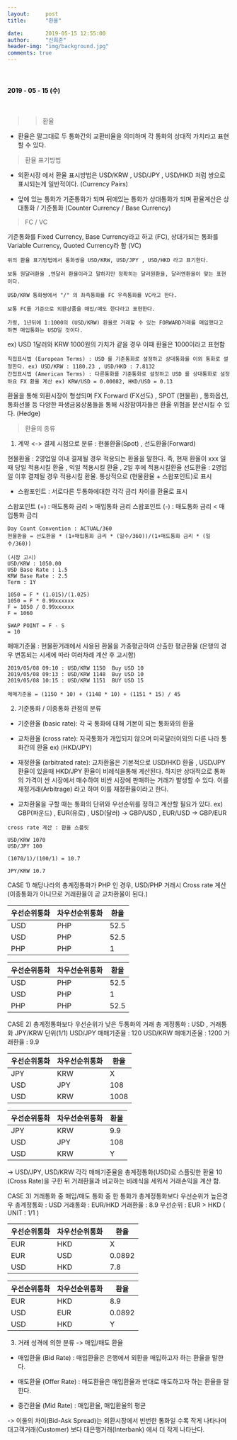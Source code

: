 ```yaml
---
layout:     post
title:      "환율"

date:       2019-05-15 12:55:00
author:     "신희준"
header-img: "img/background.jpg"
comments: true
---
```


<head>
 <meta property="og:type" content="FX">
 <meta property="og:title" content="FX">
 <meta property="og:description" content="FX">
 <meta property="og:url" content="http://shj7242.github.io/2018/08/03/FX/">

 <meta name="twitter:card" content="FX">
  <meta name="twitter:title" content="FX">
  <meta name="twitter:description" content="FX">
  <meta name="FACEBOOK:domain" content="http://shj7242.github.io/2018/08/03/FX/">
  <meta name="facebook:card" content="FX">
   <meta name="facebook:title" content="FX">
   <meta name="facebook:description" content="FX">
   <meta name="facebook:domain" content="http://shj7242.github.io/2019/08/03/FX/">


 </head>

<br>
<H4 style ="font-weight:bold; color:black;"> </H4>

<H4 style ="font-weight:bold; color : black">2019 - 05 - 15 (수)</H4>
<br>

>> 환율

* 환율은 말그대로 두 통화간의 교환비율을 의미하며 각 통화의 상대적 가치라고 표현할 수 있다.

> 환율 표기방법 

* 외환시장 에서 환율 표시방법은 USD/KRW , USD/JPY , USD/HKD 처럼 쌍으로 표시되는게 일반적이다. (Currency Pairs)

* 앞에 있는 통화가 기준통화가 되며 뒤에있는 통화가 상대통화가 되며 환율계산은  상대통화 / 기준통화 (Counter Currency / Base Currency) 

> FC / VC

기준통화를 Fixed Currency, Base Currency라고 하고 (FC), 상대가되는 통화를 Variable Currency, Quoted Currency라 함 (VC)

~~~
위의 환율 표기방법에서 통화쌍을 USD/KRW, USD/JPY , USD/HKD 라고 표기한다.

보통 원달러환율 ,엔달러 환율이라고 말하지만 정확히는 달러원환율, 달러엔환율이 맞는 표현이다.

USD/KRW 통화쌍에서 "/" 의 좌측통화를 FC 우측통화를 VC라고 한다.

보통 FC를 기준으로 외환상품을 매입/매도 한다라고 표현한다.

가령, 1년뒤에 1:1000의 (USD/KRW) 환율로 거래할 수 있는 FORWARD거래를 매입했다고 하면 매입통화는 USD일 것이다. 
~~~

ex) USD 1달러와 KRW 1000원의 가치가 같을 경우 이때 환율은 1000이라고 표현함

~~~
직접표시법 (European Terms) : USD 를 기준통화로 설정하고 상대통화를 이외 통화로 설정한다. ex) USD/KRW : 1180.23 , USD/HKD : 7.8132
간접표시법 (American Terms) : 다른통화를 기준통화로 설정하고 USD 를 상대통화로 설정하요 FX 환율 계산 ex) KRW/USD = 0.00082, HKD/USD = 0.13
~~~

환율을 통해 외환시장이 형성되며 FX Forward (FX선도) , SPOT (현물환) , 통화옵션, 통화선물 등 다양한 파생금융상품들을 통해 시장참여자들은 환율 위험을 분산시킬 수 있다. (Hedge)


> 환율의 종류


1. 계약 <-> 결제 시점으로 분류 : 현물환율(Spot) , 선도환율(Forward) 

현물환율 : 2영업일 이내 결제될 경우 적용되는 환율을 말한다. 즉, 현재 환율이 xxx 일때 당일 적용시킬 환율 , 익일 적용시킬 환율 , 2일 후에 적용시킬환율
선도환율 : 2영업일 이후 결제될 경우 적용시킬 환율. 통상적으로 (현물환율 + 스왑포인트)로 표시

* 스왑포인트 : 서로다른 두통화에대한 각각 금리 차이를 환율로 표시

스왑포인트 (+) : 매도통화 금리 > 매입통화 금리
스왑포인트 (-) : 매도통화 금리 < 매입통화 금리

~~~
Day Count Convention : ACTUAL/360
현물환율 = 선도환율 * (1+매입통화 금리 * (일수/360))/(1+매도통화 금리 * (일수/360))

(시장 고시)
USD/KRW : 1050.00
USD Base Rate : 1.5
KRW Base Rate : 2.5
Term : 1Y

1050 = F * (1.015)/(1.025)
1050 = F * 0.99xxxxxx
F = 1050 / 0.99xxxxxx
F = 1060

SWAP POINT = F - S 
= 10
~~~

매매기준율 : 현물환거래에서 사용된 환율을 가중평균하여 산출한 평균환율 (은행의 경우 변동되는 시세에 따라 여러차례 계산 후 고시함)

~~~
2019/05/08 09:10 : USD/KRW 1150  Buy USD 10
2019/05/08 09:13 : USD/KRW 1148  Buy USD 10
2019/05/08 10:15 : USD/KRW 1151  BUY USD 15

매매기준율 = (1150 * 10) + (1148 * 10) + (1151 * 15) / 45
~~~

2. 기준통화 / 이종통화 관점의 분류

* 기준환율 (basic rate): 각 국 통화에 대해 기본이 되는 통화와의 환율
* 교차환율 (cross rate): 자국통화가 개입되지 않으며 미국달러이외의 다른 나라 통화간의 환율 ex) (HKD/JPY) 
* 재정환율 (arbitrated rate): 교차환율은 기본적으로 USD/HKD 환율 , USD/JPY 환율이 있을때 HKD/JPY 환율이 비례식을통해 계산된다. 하지만 상대적으로 통화의 가격이 싼 시장에서 매수하여 비싼 시장에 판매하는 거래가 발생할 수 있다. 이를 재정거래(Arbitrage) 라고 하며 이를 재정환율이라고 한다.

* 교차환율을 구할 때는 통화의 단위와 우선순위를 정하고 계산할 필요가 있다. ex) GBP(파운드) , EUR(유로) , USD(달러) -> GBP/USD , EUR/USD -> GBP/EUR

~~~
cross rate 계산 : 환율 스플릿

USD/KRW 1070
USD/JPY 100

(1070/1)/(100/1) = 10.7

JPY/KRW 10.7
~~~


CASE 1) 해당나라의 총계정통화가 PHP 인 경우, USD/PHP 거래시 Cross rate 계산 (이종통화가 아니므로 거래환율이 곧 교차환율이 된다.)

|우선순위통화|차우선순위통화|환율|
|------|---|---|
|USD|PHP|52.5|      (Cross rate)
|USD|PHP|52.5|      
|PHP|PHP|1|

|우선순위통화|차우선순위통화|환율|
|------|---|---|
|USD|PHP|52.5|      (거래환율)
|USD|PHP|1|
|PHP|PHP|52.5|

CASE 2) 총계정통화보다 우선순위가 낮은 두통화의 거래  총 계정통화 : USD , 거래통화 JPY/KRW 단위(1/1)
USD/JPY 매매기준율 : 120
USD/KRW 매매기준율 : 1200
거래환율 : 9.9 

|우선순위통화|차우선순위통화|환율|
|------|---|---|
|JPY|KRW|X|      (Cross rate)       = (1200/1)/(120/1) = 10  
|USD|JPY|108|    (USD/JPY : 120)           
|USD|KRW|1008|   (USD/KRW : 1200)

|우선순위통화|차우선순위통화|환율|
|------|---|---|
|JPY|KRW|9.9|      (거래환율)
|USD|JPY|108|      = 120 
|USD|KRW|Y|        = 9.9/Cross Rate(10) / (1/1200)  = 1188

-> USD/JPY, USD/KRW 각각 매매기준율을 총계정통화(USD)로 스플릿한 환율 10 (Cross Rate)을 구한 뒤 거래환율과 비교하는 비례식을 세워서 거래손익을 계산 함.

CASE 3) 거래통화 중 매입/매도 통화 중 한 통화가 총계정통화보다 우선순위가 높은경우
총계정통화 : USD
거래통화 : EUR/HKD
거래환율 : 8.9
우선순위 : EUR > HKD ( UNIT : 1/1 )

|우선순위통화|차우선순위통화|환율|
|------|---|---|
|EUR|HKD|X|         (Cross rate)       = (0.0892/1)/(7.8/1) = 8.736  
|EUR|USD|0.0892|    (EUR/USD : 0.0892)           
|USD|HKD|7.8|       (USD/HKD : 7.8)

|우선순위통화|차우선순위통화|환율|
|------|---|---|
|EUR|HKD|8.9|      (거래환율)
|USD|EUR|0.0892|      = 120 
|USD|HKD|Y|           = 8.9/Cross Rate(8.736) / (1/7.8)  = 7.964




3. 거래 성격에 의한 분류 -> 매입/매도 환율

* 매입환율 (Bid Rate) : 매입환율은 은행에서 외환을 매입하고자 하는 환율을 말한다.    

* 매도환율 (Offer Rate) : 매도환율은 매입환율과 반대로 매도하고자 하는 환율을 말한다.

* 중간환율 (Mid Rate) : 매입환율, 매입환율의 평균

-> 이둘의 차이(Bid-Ask Spread)는 외환시장에서 빈번한 통화일 수록 작게 나타나며 대고객거래(Customer) 보다 대은행거래(Interbank) 에서 더 작게 나타난다.





